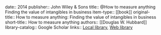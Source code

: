 date:: 2014
publisher:: John Wiley & Sons
title:: @How to measure anything Finding the value of intangibles in business
item-type:: [[book]]
original-title:: How to measure anything: Finding the value of intangibles in business
short-title:: How to measure anything
authors:: [[Douglas W. Hubbard]]
library-catalog:: Google Scholar
links:: [Local library](zotero://select/library/items/D3BQ3JKA), [Web library](https://www.zotero.org/users/6520516/items/D3BQ3JKA)
